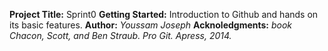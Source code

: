 **Project Title:** Sprint0
**Getting Started:** Introduction to Github and hands on its basic features.
**Author:** _Youssam Joseph_
**Acknoledgments:** _book Chacon, Scott, and Ben Straub. Pro Git. Apress, 2014._